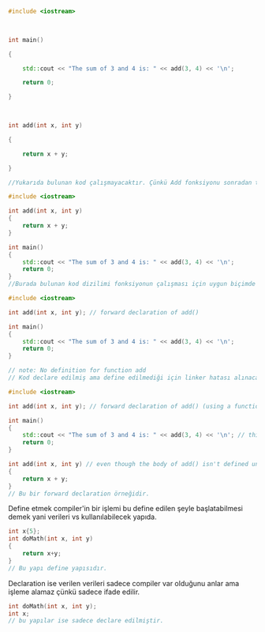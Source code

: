 

```cpp
#include <iostream>

  

int main()

{

    std::cout << "The sum of 3 and 4 is: " << add(3, 4) << '\n';

    return 0;

}

  

int add(int x, int y)

{

    return x + y;

}

//Yukarıda bulunan kod çalışmayacaktır. Çünkü Add fonksiyonu sonradan tanımlanmış. Bu nedenle Compiler Add'i tanımlamadığımızı söyleyecek.
```


```cpp
#include <iostream>

int add(int x, int y)
{
    return x + y;
}

int main()
{
    std::cout << "The sum of 3 and 4 is: " << add(3, 4) << '\n';
    return 0;
}
//Burada bulunan kod dizilimi fonksiyonun çalışması için uygun biçimde reorder edilmiş halidir.
```


```cpp
#include <iostream>

int add(int x, int y); // forward declaration of add()

int main()
{
    std::cout << "The sum of 3 and 4 is: " << add(3, 4) << '\n';
    return 0;
}

// note: No definition for function add
// Kod declare edilmiş ama define edilmediği için linker hatası alınacak.
```

```cpp
#include <iostream>

int add(int x, int y); // forward declaration of add() (using a function declaration)

int main()
{
    std::cout << "The sum of 3 and 4 is: " << add(3, 4) << '\n'; // this works because we forward declared add() above
    return 0;
}

int add(int x, int y) // even though the body of add() isn't defined until here
{
    return x + y;
}
// Bu bir forward declaration örneğidir.
```

Define etmek compiler'in bir işlemi bu define edilen şeyle başlatabilmesi demek yani verileri vs kullanılabilecek yapıda.
```cpp
int x{5};
int doMath(int x, int y)
{
	return x+y;
}
// Bu yapı define yapısıdır.
```


Declaration ise verilen verileri sadece compiler var olduğunu anlar ama işleme alamaz çünkü sadece ifade edilir.
```cpp
int doMath(int x, int y);
int x;
// bu yapılar ise sadece declare edilmiştir.
```
